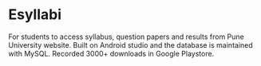 # Esyllabi
For students to access syllabus, question papers and results from Pune University website. Built on Android studio and the database is maintained with MySQL.  Recorded 3000+ downloads in Google Playstore.
